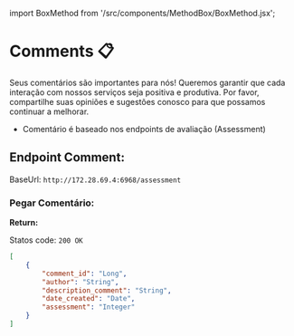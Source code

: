 import BoxMethod from '/src/components/MethodBox/BoxMethod.jsx';

# Comments 📋

Seus comentários são importantes para nós! Queremos garantir que cada interação com nossos serviços seja positiva e produtiva. Por favor, compartilhe suas opiniões e sugestões conosco para que possamos continuar a melhorar.

* Comentário é baseado nos endpoints de avaliação (Assessment)

## Endpoint Comment:

BaseUrl: `http://172.28.69.4:6968/assessment`

### Pegar Comentário:

<BoxMethod
    method='GET'
    endpoint='/assessment/comments/{event_id}'
/>


**Return:**

Statos code: `200 OK`

~~~json
[
	{
		"comment_id": "Long",
		"author": "String",
		"description_comment": "String",
		"date_created": "Date",
		"assessment": "Integer"
	}
]
~~~